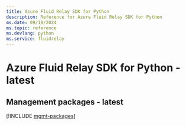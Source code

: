 ```yaml
---
title: Azure Fluid Relay SDK for Python
description: Reference for Azure Fluid Relay SDK for Python
ms.date: 09/18/2024
ms.topic: reference
ms.devlang: python
ms.service: fluidrelay
---
```

# Azure Fluid Relay SDK for Python - latest

## Management packages - latest
[!INCLUDE [mgmt-packages](fluid-relay-mgmt-index.md)]
